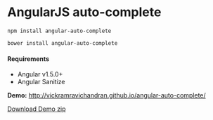 # AngularJS auto-complete

`npm install angular-auto-complete`

`bower install angular-auto-complete`

#### Requirements

* Angular v1.5.0+
* Angular Sanitize


<b>Demo:</b> http://vickramravichandran.github.io/angular-auto-complete/

<a href="https://github.com/vickramravichandran/angular-auto-complete/archive/demo.zip">Download Demo zip</a>

